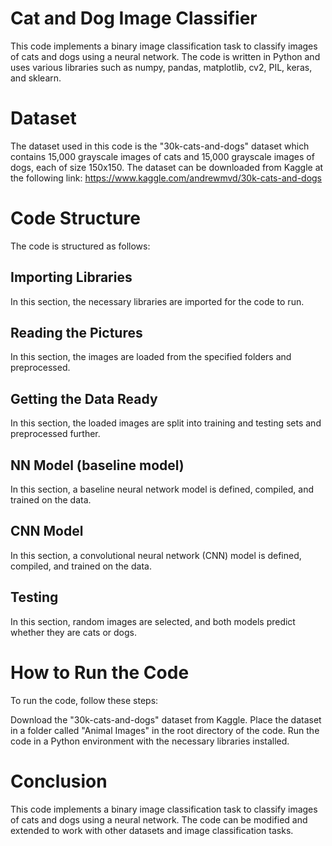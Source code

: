 # Cat and Dog Image Classifier
This code implements a binary image classification task to classify images of cats and dogs using a neural network. The code is written in Python and uses various libraries such as numpy, pandas, matplotlib, cv2, PIL, keras, and sklearn.

# Dataset
The dataset used in this code is the "30k-cats-and-dogs" dataset which contains 15,000 grayscale images of cats and 15,000 grayscale images of dogs, each of size 150x150. The dataset can be downloaded from Kaggle at the following link: https://www.kaggle.com/andrewmvd/30k-cats-and-dogs

# Code Structure
The code is structured as follows:

## Importing Libraries
In this section, the necessary libraries are imported for the code to run.

## Reading the Pictures
In this section, the images are loaded from the specified folders and preprocessed.

## Getting the Data Ready
In this section, the loaded images are split into training and testing sets and preprocessed further.

## NN Model (baseline model)
In this section, a baseline neural network model is defined, compiled, and trained on the data.

## CNN Model
In this section, a convolutional neural network (CNN) model is defined, compiled, and trained on the data.

## Testing
In this section, random images are selected, and both models predict whether they are cats or dogs.

# How to Run the Code
To run the code, follow these steps:

Download the "30k-cats-and-dogs" dataset from Kaggle.
Place the dataset in a folder called "Animal Images" in the root directory of the code.
Run the code in a Python environment with the necessary libraries installed.
# Conclusion
This code implements a binary image classification task to classify images of cats and dogs using a neural network. The code can be modified and extended to work with other datasets and image classification tasks.
